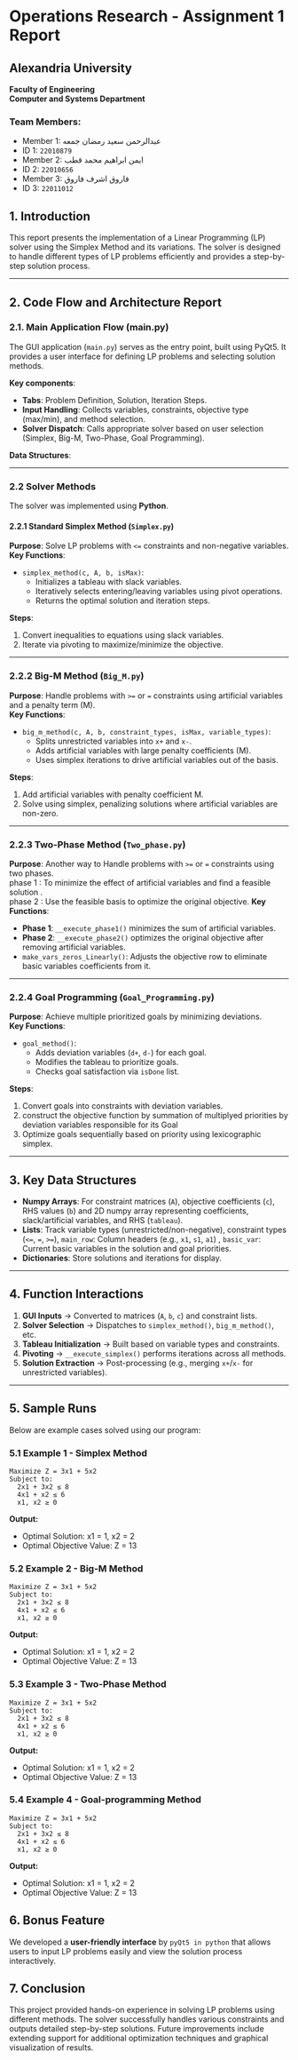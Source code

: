 # Operations Research - Assignment 1 Report

## Alexandria University  
**Faculty of Engineering**  
**Computer and Systems Department**  

### Team Members:
- Member 1: عبدالرحمن سعيد رمضان جمعه
- ID 1:     `22010879`
- Member 2: ايمن ابراهيم محمد قطب
- ID 2: `22010656`
- Member 3: فاروق اشرف فاروق
- ID 3: `22011012`

##

## 1. Introduction
This report presents the implementation of a Linear Programming (LP) solver using the Simplex Method and its variations. The solver is designed to handle different types of LP problems efficiently and provides a step-by-step solution process.

---
## 2. Code Flow and Architecture Report



### **2.1. Main Application Flow (main.py)**
The GUI application (`main.py`) serves as the entry point, built using PyQt5. It provides a user interface for defining LP problems and selecting solution methods.

**Key components**:
- **Tabs**: Problem Definition, Solution, Iteration Steps.
- **Input Handling**: Collects variables, constraints, objective type (max/min), and method selection.
- **Solver Dispatch**: Calls appropriate solver based on user selection (Simplex, Big-M, Two-Phase, Goal Programming).

**Data Structures**:


---

### **2.2 Solver Methods**
The solver was implemented using **Python**.
#### **2.2.1 Standard Simplex Method (`Simplex.py`)**
**Purpose**: Solve LP problems with `<=` constraints and non-negative variables.  
**Key Functions**:
- `simplex_method(c, A, b, isMax)`:  
  - Initializes a tableau with slack variables.  
  - Iteratively selects entering/leaving variables using pivot operations.  
  - Returns the optimal solution and iteration steps.  

**Steps**:  
  1. Convert inequalities to equations using slack variables.  
  2. Iterate via pivoting to maximize/minimize the objective.  
---

### **2.2.2 Big-M Method (`Big_M.py`)**
**Purpose**: Handle problems with `>=` or `=` constraints using artificial variables and a penalty term (M).  
**Key Functions**:  
- `big_m_method(c, A, b, constraint_types, isMax, variable_types)`:  
  - Splits unrestricted variables into `x+` and `x-`.  
  - Adds artificial variables with large penalty coefficients (M).  
  - Uses simplex iterations to drive artificial variables out of the basis.  

**Steps**:  
  1. Add artificial variables with penalty coefficient M.  
  2. Solve using simplex, penalizing solutions where artificial variables are non-zero. 
---

### **2.2.3 Two-Phase Method (`Two_phase.py`)**
**Purpose**: Another way to Handle problems with `>=` or `=` constraints using two phases.\
phase 1 : To minimize the effect of artificial variables and find a feasible solution .\
phase 2 : Use the feasible basis to optimize the original objective.
**Key Functions**:  
- **Phase 1**: `__execute_phase1()` minimizes the sum of artificial variables.  
- **Phase 2**: `__execute_phase2()` optimizes the original objective after removing artificial variables.  
- `make_vars_zeros_Linearly()`: Adjusts the objective row to eliminate basic variables coefficients from it.  

---

### **2.2.4 Goal Programming (`Goal_Programming.py`)**
**Purpose**: Achieve multiple prioritized goals by minimizing deviations.  
**Key Functions**:  
- `goal_method()`:  
  - Adds deviation variables (`d+`, `d-`) for each goal.  
  - Modifies the tableau to prioritize goals.
  - Checks goal satisfaction via `isDone` list.  

**Steps**:  
  1. Convert goals into constraints with deviation variables. 
  2. construct the objective function by summation of multiplyed priorities by deviation variables responsible for its Goal
  3. Optimize goals sequentially based on priority using lexicographic simplex.  

---

## 3. Key Data Structures  
- **Numpy Arrays**: For constraint matrices (`A`), objective coefficients (`c`), RHS values (`b`) and 2D numpy array representing coefficients, slack/artificial variables, and RHS (`tableau`).
- **Lists**: Track variable types (unrestricted/non-negative), constraint types (`<=`, `=`, `>=`), `main_row`: Column headers (e.g., `x1`, `s1`, `a1`) , `basic_var`: Current basic variables in the solution and goal priorities.
- **Dictionaries**: Store solutions and iterations for display.


---

## 4. Function Interactions  
1. **GUI Inputs** → Converted to matrices (`A`, `b`, `c`) and constraint lists.  
2. **Solver Selection** → Dispatches to `simplex_method()`, `big_m_method()`, etc.  
3. **Tableau Initialization** → Built based on variable types and constraints.  
4. **Pivoting** → `__execute_simplex()` performs iterations across all methods.  
5. **Solution Extraction** → Post-processing (e.g., merging `x+`/`x-` for unrestricted variables).  

---

## 5. Sample Runs
Below are example cases solved using our program:

### 5.1 Example 1 - Simplex Method
```
Maximize Z = 3x1 + 5x2
Subject to:
  2x1 + 3x2 ≤ 8
  4x1 + x2 ≤ 6
  x1, x2 ≥ 0
```
**Output:**
- Optimal Solution: x1 = 1, x2 = 2
- Optimal Objective Value: Z = 13

### 5.2 Example 2 - Big-M Method
```
Maximize Z = 3x1 + 5x2
Subject to:
  2x1 + 3x2 ≤ 8
  4x1 + x2 ≤ 6
  x1, x2 ≥ 0
```
**Output:**
- Optimal Solution: x1 = 1, x2 = 2
- Optimal Objective Value: Z = 13
### 5.3 Example 3 - Two-Phase Method
```
Maximize Z = 3x1 + 5x2
Subject to:
  2x1 + 3x2 ≤ 8
  4x1 + x2 ≤ 6
  x1, x2 ≥ 0
```
**Output:**
- Optimal Solution: x1 = 1, x2 = 2
- Optimal Objective Value: Z = 13
### 5.4 Example 4 - Goal-programming Method
```
Maximize Z = 3x1 + 5x2
Subject to:
  2x1 + 3x2 ≤ 8
  4x1 + x2 ≤ 6
  x1, x2 ≥ 0
```
**Output:**
- Optimal Solution: x1 = 1, x2 = 2
- Optimal Objective Value: Z = 13

## 6. Bonus Feature
We developed a **user-friendly interface** by `pyQt5 in python` that allows users to input LP problems easily and view the solution process interactively.

## 7. Conclusion
This project provided hands-on experience in solving LP problems using different methods. The solver successfully handles various constraints and outputs detailed step-by-step solutions. Future improvements include extending support for additional optimization techniques and graphical visualization of results.
